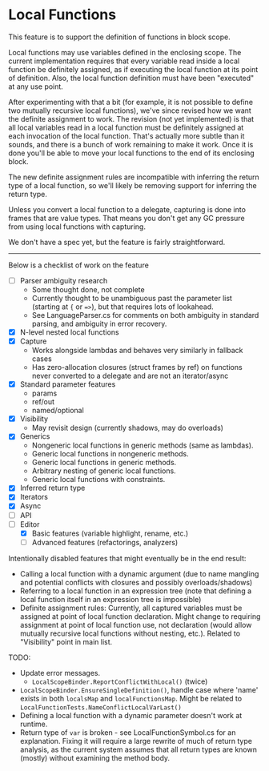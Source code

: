 Local Functions
===============

This feature is to support the definition of functions in block scope.

Local functions may use variables defined in the enclosing scope. The current implementation requires that every variable read inside a local function be definitely assigned, as if executing the local function at its point of definition. Also, the local function definition must have been "executed" at any use point.

After experimenting with that a bit (for example, it is not possible to define two mutually recursive local functions), we've since revised how we want the definite assignment to work. The revision (not yet implemented) is that all local variables read in a local function must be definitely assigned at each invocation of the local function. That's actually more subtle than it sounds, and there is a bunch of work remaining to make it work. Once it is done you'll be able to move your local functions to the end of its enclosing block.

The new definite assignment rules are incompatible with inferring the return type of a local function, so we'll likely be removing support for inferring the return type.

Unless you convert a local function to a delegate, capturing is done into frames that are value types. That means you don't get any GC pressure from using local functions with capturing.

We don't have a spec yet, but the feature is fairly straightforward.

--------------------

Below is a checklist of work on the feature
- [ ] Parser ambiguity research
	- Some thought done, not complete
	- Currently thought to be unambiguous past the parameter list (starting at `{` or `=>`), but that requires lots of lookahead.
	- See LanguageParser.cs for comments on both ambiguity in standard parsing, and ambiguity in error recovery.
- [x] N-level nested local functions
- [x] Capture
	- Works alongside lambdas and behaves very similarly in fallback cases
	- Has zero-allocation closures (struct frames by ref) on functions never converted to a delegate and are not an iterator/async
- [x] Standard parameter features
	- params
	- ref/out
	- named/optional
- [x] Visibility
	- May revisit design (currently shadows, may do overloads)
- [x] Generics
	- Nongeneric local functions in generic methods (same as lambdas).
	- Generic local functions in nongeneric methods.
	- Generic local functions in generic methods.
	- Arbitrary nesting of generic local functions.
	- Generic local functions with constraints.
- [x] Inferred return type
- [x] Iterators
- [x] Async
- [ ] API
- [ ] Editor
	- [x] Basic features (variable highlight, rename, etc.)
	- [ ] Advanced features (refactorings, analyzers)

Intentionally disabled features that might eventually be in the end result:
- Calling a local function with a dynamic argument (due to name mangling and potential conflicts with closures and possibly overloads/shadows)
- Referring to a local function in an expression tree (note that defining a local function itself in an expression tree is impossible)
- Definite assignment rules: Currently, all captured variables must be assigned at point of local function declaration. Might change to requiring assignment at point of local function use, not declaration (would allow mutually recursive local functions without nesting, etc.). Related to "Visibility" point in main list.

TODO:

- Update error messages.
	- `LocalScopeBinder.ReportConflictWithLocal()` (twice)
- `LocalScopeBinder.EnsureSingleDefinition()`, handle case where 'name' exists in both `localsMap` and `localFunctionsMap`. Might be related to `LocalFunctionTests.NameConflictLocalVarLast()`
- Defining a local function with a dynamic parameter doesn't work at runtime.
- Return type of `var` is broken - see LocalFunctionSymbol.cs for an explanation. Fixing it will require a large rewrite of much of return type analysis, as the current system assumes that all return types are known (mostly) without examining the method body.